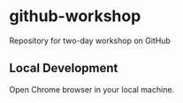 # github-workshop
Repository for two-day workshop on GitHub

## Local Development

Open Chrome browser in your local machine.